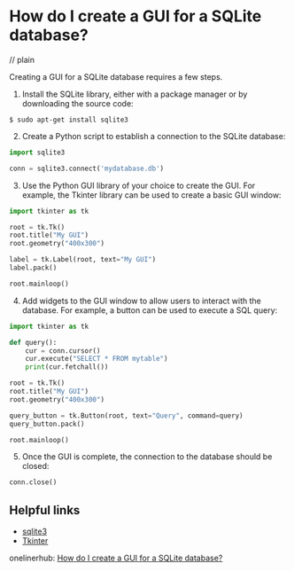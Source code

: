# How do I create a GUI for a SQLite database?
// plain

Creating a GUI for a SQLite database requires a few steps.

1. Install the SQLite library, either with a package manager or by downloading the source code:
```
$ sudo apt-get install sqlite3
```

2. Create a Python script to establish a connection to the SQLite database:
```python
import sqlite3

conn = sqlite3.connect('mydatabase.db')
```

3. Use the Python GUI library of your choice to create the GUI. For example, the Tkinter library can be used to create a basic GUI window:
```python
import tkinter as tk

root = tk.Tk()
root.title("My GUI")
root.geometry("400x300")

label = tk.Label(root, text="My GUI")
label.pack()

root.mainloop()
```

4. Add widgets to the GUI window to allow users to interact with the database. For example, a button can be used to execute a SQL query:
```python
import tkinter as tk

def query():
    cur = conn.cursor()
    cur.execute("SELECT * FROM mytable")
    print(cur.fetchall())

root = tk.Tk()
root.title("My GUI")
root.geometry("400x300")

query_button = tk.Button(root, text="Query", command=query)
query_button.pack()

root.mainloop()
```

5. Once the GUI is complete, the connection to the database should be closed:
```python
conn.close()
```

## Helpful links
- [sqlite3](https://docs.python.org/3/library/sqlite3.html)
- [Tkinter](https://docs.python.org/3/library/tk.html)

onelinerhub: [How do I create a GUI for a SQLite database?](https://onelinerhub.com/sqlite/how-do-i-create-a-gui-for-a-sqlite-database)